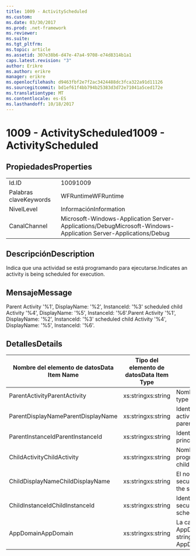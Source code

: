 ```yaml
---
title: 1009 - ActivityScheduled
ms.custom: 
ms.date: 03/30/2017
ms.prod: .net-framework
ms.reviewer: 
ms.suite: 
ms.tgt_pltfrm: 
ms.topic: article
ms.assetid: 307e38b6-d47e-47a4-9708-e74d8314b1a1
caps.latest.revision: "3"
author: Erikre
ms.author: erikre
manager: erikre
ms.openlocfilehash: d9463fbf2e7f2ac3424488dc3fca322a91d11126
ms.sourcegitcommit: bd1ef61f4bb794b25383d3d72e71041a5ced172e
ms.translationtype: MT
ms.contentlocale: es-ES
ms.lasthandoff: 10/18/2017
---
```

# <a name="1009---activityscheduled"></a><span data-ttu-id="69fb6-102">1009 - ActivityScheduled</span><span class="sxs-lookup"><span data-stu-id="69fb6-102">1009 - ActivityScheduled</span></span>
## <a name="properties"></a><span data-ttu-id="69fb6-103">Propiedades</span><span class="sxs-lookup"><span data-stu-id="69fb6-103">Properties</span></span>  
  
|||  
|-|-|  
|<span data-ttu-id="69fb6-104">Id.</span><span class="sxs-lookup"><span data-stu-id="69fb6-104">ID</span></span>|<span data-ttu-id="69fb6-105">1009</span><span class="sxs-lookup"><span data-stu-id="69fb6-105">1009</span></span>|  
|<span data-ttu-id="69fb6-106">Palabras clave</span><span class="sxs-lookup"><span data-stu-id="69fb6-106">Keywords</span></span>|<span data-ttu-id="69fb6-107">WFRuntime</span><span class="sxs-lookup"><span data-stu-id="69fb6-107">WFRuntime</span></span>|  
|<span data-ttu-id="69fb6-108">Nivel</span><span class="sxs-lookup"><span data-stu-id="69fb6-108">Level</span></span>|<span data-ttu-id="69fb6-109">Información</span><span class="sxs-lookup"><span data-stu-id="69fb6-109">Information</span></span>|  
|<span data-ttu-id="69fb6-110">Canal</span><span class="sxs-lookup"><span data-stu-id="69fb6-110">Channel</span></span>|<span data-ttu-id="69fb6-111">Microsoft-Windows-Application Server-Applications/Debug</span><span class="sxs-lookup"><span data-stu-id="69fb6-111">Microsoft-Windows-Application Server-Applications/Debug</span></span>|  
  
## <a name="description"></a><span data-ttu-id="69fb6-112">Descripción</span><span class="sxs-lookup"><span data-stu-id="69fb6-112">Description</span></span>  
 <span data-ttu-id="69fb6-113">Indica que una actividad se está programando para ejecutarse.</span><span class="sxs-lookup"><span data-stu-id="69fb6-113">Indicates an activity is being scheduled for execution.</span></span>  
  
## <a name="message"></a><span data-ttu-id="69fb6-114">Mensaje</span><span class="sxs-lookup"><span data-stu-id="69fb6-114">Message</span></span>  
 <span data-ttu-id="69fb6-115">Parent Activity '%1', DisplayName: '%2', InstanceId: '%3' scheduled child Activity '%4', DisplayName: '%5', InstanceId: '%6'.</span><span class="sxs-lookup"><span data-stu-id="69fb6-115">Parent Activity '%1', DisplayName: '%2', InstanceId: '%3' scheduled child Activity '%4', DisplayName: '%5', InstanceId: '%6'.</span></span>  
  
## <a name="details"></a><span data-ttu-id="69fb6-116">Detalles</span><span class="sxs-lookup"><span data-stu-id="69fb6-116">Details</span></span>  
  
|<span data-ttu-id="69fb6-117">Nombre del elemento de datos</span><span class="sxs-lookup"><span data-stu-id="69fb6-117">Data Item Name</span></span>|<span data-ttu-id="69fb6-118">Tipo del elemento de datos</span><span class="sxs-lookup"><span data-stu-id="69fb6-118">Data Item Type</span></span>|<span data-ttu-id="69fb6-119">Descripción</span><span class="sxs-lookup"><span data-stu-id="69fb6-119">Description</span></span>|  
|--------------------|--------------------|-----------------|  
|<span data-ttu-id="69fb6-120">ParentActivity</span><span class="sxs-lookup"><span data-stu-id="69fb6-120">ParentActivity</span></span>|<span data-ttu-id="69fb6-121">xs:string</span><span class="sxs-lookup"><span data-stu-id="69fb6-121">xs:string</span></span>|<span data-ttu-id="69fb6-122">Nombre del tipo de la actividad principal.</span><span class="sxs-lookup"><span data-stu-id="69fb6-122">The type name of the parent activity.</span></span>|  
|<span data-ttu-id="69fb6-123">ParentDisplayName</span><span class="sxs-lookup"><span data-stu-id="69fb6-123">ParentDisplayName</span></span>|<span data-ttu-id="69fb6-124">xs:string</span><span class="sxs-lookup"><span data-stu-id="69fb6-124">xs:string</span></span>|<span data-ttu-id="69fb6-125">Identificación y nombre para mostrar de la actividad principal.</span><span class="sxs-lookup"><span data-stu-id="69fb6-125">The display name of the parent activity.</span></span>|  
|<span data-ttu-id="69fb6-126">ParentInstanceId</span><span class="sxs-lookup"><span data-stu-id="69fb6-126">ParentInstanceId</span></span>|<span data-ttu-id="69fb6-127">xs:string</span><span class="sxs-lookup"><span data-stu-id="69fb6-127">xs:string</span></span>|<span data-ttu-id="69fb6-128">Identificador de instancia de la actividad principal.</span><span class="sxs-lookup"><span data-stu-id="69fb6-128">The instance id of the parent activity.</span></span>|  
|<span data-ttu-id="69fb6-129">ChildActivity</span><span class="sxs-lookup"><span data-stu-id="69fb6-129">ChildActivity</span></span>|<span data-ttu-id="69fb6-130">xs:string</span><span class="sxs-lookup"><span data-stu-id="69fb6-130">xs:string</span></span>|<span data-ttu-id="69fb6-131">Nombre del tipo de la actividad secundaria programada.</span><span class="sxs-lookup"><span data-stu-id="69fb6-131">The type name of the scheduled child activity.</span></span>|  
|<span data-ttu-id="69fb6-132">ChildDisplayName</span><span class="sxs-lookup"><span data-stu-id="69fb6-132">ChildDisplayName</span></span>|<span data-ttu-id="69fb6-133">xs:string</span><span class="sxs-lookup"><span data-stu-id="69fb6-133">xs:string</span></span>|<span data-ttu-id="69fb6-134">El nombre para mostrar de la actividad secundaria programada.</span><span class="sxs-lookup"><span data-stu-id="69fb6-134">The display name of the scheduled child activity.</span></span>|  
|<span data-ttu-id="69fb6-135">ChildInstanceId</span><span class="sxs-lookup"><span data-stu-id="69fb6-135">ChildInstanceId</span></span>|<span data-ttu-id="69fb6-136">xs:string</span><span class="sxs-lookup"><span data-stu-id="69fb6-136">xs:string</span></span>|<span data-ttu-id="69fb6-137">Identificador de instancia de la actividad secundaria programada.</span><span class="sxs-lookup"><span data-stu-id="69fb6-137">The instance id of the scheduled child activity.</span></span>|  
|<span data-ttu-id="69fb6-138">AppDomain</span><span class="sxs-lookup"><span data-stu-id="69fb6-138">AppDomain</span></span>|<span data-ttu-id="69fb6-139">xs:string</span><span class="sxs-lookup"><span data-stu-id="69fb6-139">xs:string</span></span>|<span data-ttu-id="69fb6-140">La cadena devuelta por AppDomain.CurrentDomain.FriendlyName.</span><span class="sxs-lookup"><span data-stu-id="69fb6-140">The string returned by AppDomain.CurrentDomain.FriendlyName.</span></span>|
